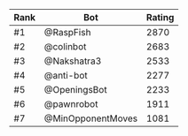 Rank|Bot|Rating
---|---|---
#1|@RaspFish|2870
#2|@colinbot|2683
#3|@Nakshatra3|2533
#4|@anti-bot|2277
#5|@OpeningsBot|2233
#6|@pawnrobot|1911
#7|@MinOpponentMoves|1081
